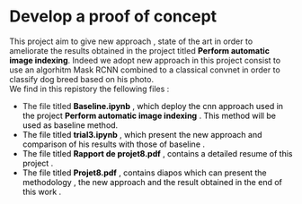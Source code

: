# Develop a proof of concept
This project aim to give new approach , state of the art in order to ameliorate the results obtained in the project titled <font color=black>**Perform automatic image indexing**</font>. Indeed we adopt new approach in this project consist to use an algorhitm Mask RCNN combined to a classical convnet in order to classify dog breed based on his photo.  
We find in this repistory the fellowing files :
- The file titled <font color=black> **Baseline.ipynb** , which deploy the cnn approach used in the project <font color=black>**Perform automatic image indexing**</font> . This method will be used as baseline method.
- The file titled <font color=black> **trial3.ipynb** , which present the new approach and comparison of his results with those of baseline .
- The file titled <font color=black> **Rapport de projet8.pdf** </font>, contains a detailed resume of this project .  
- The file titled <font color=black> **Projet8.pdf** </font> , contains diapos which can present the methodology , the new approach and the result obtained in the end of this work . 
